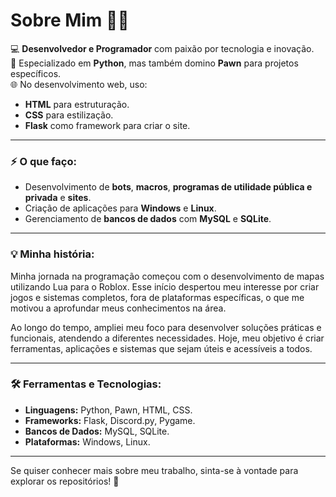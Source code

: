 # Sobre Mim 👨‍💻

💻 **Desenvolvedor e Programador** com paixão por tecnologia e inovação.  
🎯 Especializado em **Python**, mas também domino **Pawn** para projetos específicos.  
🌐 No desenvolvimento web, uso:  
- **HTML** para estruturação.  
- **CSS** para estilização.  
- **Flask** como framework para criar o site.  

---

### ⚡ O que faço:
- Desenvolvimento de **bots**, **macros**, **programas de utilidade pública e privada** e **sites**.  
- Criação de aplicações para **Windows** e **Linux**.  
- Gerenciamento de **bancos de dados** com **MySQL** e **SQLite**.  

---

### 💡 Minha história:
Minha jornada na programação começou com o desenvolvimento de mapas utilizando Lua para o Roblox. Esse início despertou meu interesse por criar jogos e sistemas completos, fora de plataformas específicas, o que me motivou a aprofundar meus conhecimentos na área.

Ao longo do tempo, ampliei meu foco para desenvolver soluções práticas e funcionais, atendendo a diferentes necessidades. Hoje, meu objetivo é criar ferramentas, aplicações e sistemas que sejam úteis e acessíveis a todos.

---

### 🛠️ Ferramentas e Tecnologias:
- **Linguagens:** Python, Pawn, HTML, CSS.  
- **Frameworks:** Flask, Discord.py, Pygame.  
- **Bancos de Dados:** MySQL, SQLite.  
- **Plataformas:** Windows, Linux.  

---  

Se quiser conhecer mais sobre meu trabalho, sinta-se à vontade para explorar os repositórios! 🚀  
